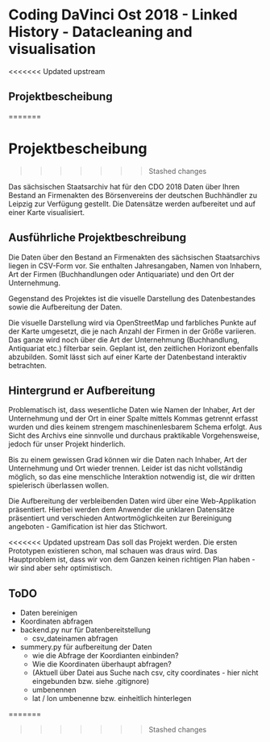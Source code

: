 # Coding DaVinci Ost 2018 - Linked History - Datacleaning and visualisation


<<<<<<< Updated upstream
## Projektbescheibung
=======

# Projektbescheibung
>>>>>>> Stashed changes

Das sächsischen Staatsarchiv hat für den CDO 2018 Daten über Ihren Bestand an Firmenakten des Börsenvereins der deutschen Buchhändler zu Leipzig zur Verfügung gestellt. Die Datensätze werden aufbereitet und auf einer Karte visualisiert. 


## Ausführliche Projektbeschreibung

Die Daten über den Bestand an Firmenakten des sächsischen Staatsarchivs liegen in CSV-Form vor. Sie enthalten Jahresangaben, Namen von Inhabern, Art der Firmen (Buchhandlungen oder Antiquariate) und den Ort der Unternehmung. 
 
Gegenstand des Projektes ist die visuelle Darstellung des Datenbestandes sowie die Aufbereitung der Daten.

Die visuelle Darstellung wird via OpenStreetMap und farbliches Punkte auf der Karte umgesetzt, die je nach Anzahl der Firmen in der Größe variieren. Das ganze wird noch über die Art der Unternehmung (Buchhandlung, Antiquariat etc.) filterbar sein. Geplant ist, den zeitlichen Horizont ebenfalls abzubilden. Somit lässt sich auf einer Karte der Datenbestand interaktiv betrachten.


## Hintergrund er Aufbereitung

Problematisch ist, dass wesentliche Daten wie Namen der Inhaber, Art der Unternehmung und der Ort in einer Spalte mittels Kommas getrennt erfasst wurden und dies keinem strengem maschinenlesbarem Schema erfolgt. Aus Sicht des Archivs eine sinnvolle und durchaus praktikable Vorgehensweise, jedoch für unser Projekt hinderlich. 

Bis zu einem gewissen Grad können wir die Daten nach Inhaber, Art der Unternehmung und Ort wieder trennen. Leider ist das nicht vollständig möglich, so das eine menschliche Interaktion notwendig ist, die wir dritten spielerisch überlassen wollen.

Die Aufbereitung der verbleibenden Daten wird über eine Web-Applikation präsentiert. Hierbei werden dem Anwender die unklaren Datensätze präsentiert und verschieden Antwortmöglichkeiten zur Bereinigung angeboten - Gamification ist hier das Stichwort.






<<<<<<< Updated upstream
Das soll das Projekt werden. Die ersten Prototypen existieren schon, mal schauen was draus wird. Das Hauptproblem ist, dass wir von dem Ganzen keinen richtigen Plan haben - wir sind aber sehr optimistisch.


## ToDO

* Daten bereinigen
* Koordinaten abfragen
* backend.py nur für Datenbereitstellung
  * csv_dateinamen abfragen
* summery.py für aufbereitung der Daten
  * wie die Abfrage der Koordianten einbinden?
  * Wie die Koordinaten überhaupt abfragen?
  * (Aktuell über Datei aus Suche nach csv, city coordinates - hier nicht eingebunden bzw. siehe .gitignore)
  * umbenennen
  * lat / lon umbenenne bzw. einheitlich hinterlegen

  
  

=======
>>>>>>> Stashed changes

